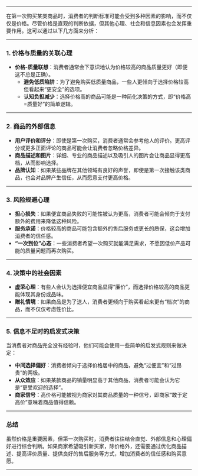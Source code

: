 
---

在第一次购买某类商品时，消费者的判断标准可能会受到多种因素的影响，而不仅仅是价格。尽管价格是直观的判断依据，但其他心理、社会和信息因素也会发挥重要作用。这可以通过以下几方面来分析：

---

### **1. 价格与质量的关联心理**

- **价格-质量联想**：消费者通常会下意识地认为价格较高的商品质量更好（即便这不总是正确）。
    - **避免低质陷阱**：为了避免购买低质量商品，一些人更倾向于选择价格较高但看起来“更安全”的选项。
    - **认知负担减少**：选择价格高的商品可能是一种简化决策的方式，即“价格高=质量好”的简单逻辑。

---

### **2. 商品的外部信息**

- **用户评价和评分**：即使是第一次购买，消费者通常会参考他人的评价。更高评分或更多正面评论的商品可能会让消费者忽略价格差异。
- **商品描述和图片**：详细、专业的商品描述以及吸引人的图片会让商品显得更高档，从而影响选择。
- **品牌认知**：如果某些品牌在其他领域有良好的声誉，即使是第一次接触该类商品，也会对品牌产生信任，从而愿意支付更高价格。

---

### **3. 风险规避心理**

- **担心损失**：如果便宜商品失败的可能性被认为更高，消费者可能会倾向于支付额外的费用来降低这种风险。
- **服务承诺**：价格较高的商品可能包含额外的售后服务或更长的质保，这会增加消费者的信任感。
- **“一次到位”心态**：一些消费者希望一次购买就能满足需求，不愿因低价产品可能的质量问题而再次购买。

---

### **4. 决策中的社会因素**

- **虚荣心理**：有些人会认为选择便宜商品显得“廉价”，而选择价格较高的商品更能体现其身份或品味。
- **赠礼情境**：如果商品是为了送人，消费者更倾向于购买看起来更有“档次”的商品，而不仅仅考虑性价比。

---

### **5. 信息不足时的启发式决策**

当消费者对商品完全没有经验时，他们可能会使用一些简单的启发式规则来做决定：

- **中间选择偏好**：消费者倾向于选择价格居中的商品，避免“过便宜”和“过昂贵”的两极。
- **从众效应**：如果某款商品的销量明显高于其他商品，消费者可能会认为它是“更受欢迎的选择”。
- **商家信号**：高价格可能被视为商家对其商品质量的一种信号，即商家“敢于定高价”意味着商品值得信赖。

---

### **总结**

虽然价格是重要因素，但第一次购买时，消费者往往结合直觉、外部信息和心理偏好进行综合判断。如果商家希望吸引新买家，除价格外，还需要通过优化商品描述、提高评价质量、提供良好的售后服务等方式，增加消费者的信任感和购买意愿。

---


